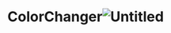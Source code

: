 # ColorChanger![Untitled](https://user-images.githubusercontent.com/72033546/236276707-d7ec6e74-6c92-4f28-8272-80e18c9d2076.jpg)
